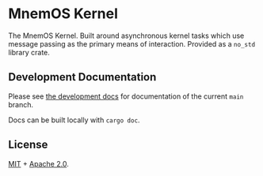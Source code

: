 # MnemOS Kernel

The MnemOS Kernel. Built around asynchronous kernel tasks which use message passing as the primary means of interaction. Provided as a `no_std` library crate.

## Development Documentation

Please see [the development docs](https://mnemos.dev/doc/kernel/index.html) for documentation of the current `main` branch.

Docs can be built locally with `cargo doc`.

## License

[MIT] + [Apache 2.0].

[MIT]: https://github.com/tosc-rs/mnemos/blob/main/LICENSE-MIT
[Apache 2.0]: https://github.com/tosc-rs/mnemos/blob/main/LICENSE-APACHE
